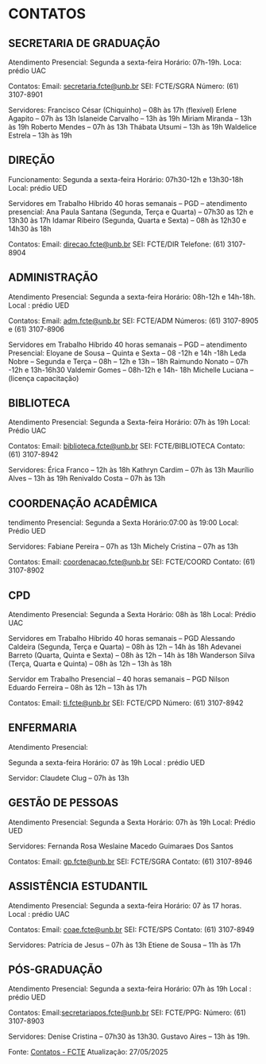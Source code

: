 # CONTATOS
## SECRETARIA DE GRADUAÇÃO
Atendimento Presencial:
Segunda a sexta-feira
Horário: 07h-19h.
Loca: prédio UAC

Contatos:
Email: secretaria.fcte@unb.br
SEI: FCTE/SGRA
Número: (61) 3107-8901 

Servidores:
Francisco César (Chiquinho) – 08h às 17h (flexível)
Erlene Agapito  – 07h às 13h
Islaneide Carvalho – 13h às 19h
Miriam Miranda – 13h às 19h
Roberto Mendes – 07h às 13h
Thábata Utsumi – 13h às 19h
Waldelice Estrela – 13h às 19h

## DIREÇÃO
Funcionamento: 
Segunda a sexta-feira
Horário: 07h30-12h e 13h30-18h
Local: prédio UED

Servidores em Trabalho Híbrido 40 horas semanais – PGD – atendimento presencial:
Ana Paula Santana (Segunda, Terça e Quarta) – 07h30 as 12h e 13h30 às 17h
Idamar Ribeiro (Segunda, Quarta e Sexta) – 08h às 12h30 e 14h30 às 18h

Contatos:
Email: direcao.fcte@unb.br
SEI: FCTE/DIR
Telefone: (61) 3107-8904

## ADMINISTRAÇÃO
Atendimento Presencial: 
Segunda a sexta-feira
Horário: 08h-12h e 14h-18h.
Local : prédio UED

Contatos:
Email:  adm.fcte@unb.br 
SEI: FCTE/ADM
Números: (61) 3107-8905  e (61) 3107-8906  

Servidores em Trabalho Híbrido 40 horas semanais – PGD – atendimento Presencial:
Eloyane de Sousa – Quinta e Sexta – 08 -12h e 14h -18h 
Leda Nobre – Segunda  e Terça – 08h – 12h e 13h – 18h
Raimundo Nonato – 07h -12h e 13h-16h30
Valdemir Gomes –  08h-12h e 14h- 18h
Michelle Luciana – (licença capacitação)

## BIBLIOTECA

Atendimento Presencial:
Segunda a Sexta-feira
Horário: 07h às 19h
Local: Prédio UAC

Contatos:
Email: biblioteca.fcte@unb.br
SEI: FCTE/BIBLIOTECA
Contato: (61) 3107-8942 

Servidores:
Érica Franco  – 12h às 18h
Kathryn Cardim –  07h às 13h
Maurílio Alves – 13h às 19h
Renivaldo Costa – 07h às 13h

## COORDENAÇÃO ACADÊMICA
tendimento Presencial:
Segunda a Sexta
Horário:07:00 às 19:00
Local: Prédio UED

Servidores:
Fabiane Pereira – 07h as 13h
Michely Cristina – 07h as 13h

Contatos:
Email: coordenacao.fcte@unb.br
SEI: FCTE/COORD
Contato: (61) 3107-8902 

## CPD 

Atendimento Presencial:
Segunda a Sexta
Horário: 08h às 18h
Local: Prédio UAC

Servidores em Trabalho Híbrido 40 horas semanais – PGD
Alessando Caldeira (Segunda, Terça e Quarta) –  08h às 12h –  14h às 18h
Adevanei Barreto (Quarta, Quinta e Sexta) – 08h às 12h –  14h às 18h
Wanderson Silva (Terça, Quarta e Quinta) – 08h às 12h – 13h às 18h

Servidor em Trabalho Presencial –  40 horas semanais – PGD
Nilson Eduardo Ferreira  – 08h às 12h – 13h  às 17h

Contatos:
Email: ti.fcte@unb.br
SEI: FCTE/CPD
Número: (61) 3107-8942

## ENFERMARIA
Atendimento Presencial: 

Segunda a sexta-feira
Horário: 07 às 19h 
Local : prédio UED

Servidor:
Claudete Clug  – 07h às 13h

## GESTÃO DE PESSOAS
Atendimento Presencial:
Segunda a Sexta
Horário: 07h às 19h
Local: Prédio UED

Servidores:
Fernanda Rosa 
Weslaine Macedo Guimaraes Dos Santos

Contatos:
Email: gp.fcte@unb.br
SEI: FCTE/SGRA
Contato: (61) 3107-8946 

## ASSISTÊNCIA ESTUDANTIL

Atendimento Presencial: 
Segunda a sexta-feira
Horário: 07 às 17 horas. 
Local : prédio UAC

Contatos:
Email:  coae.fcte@unb.br
SEI: FCTE/SPS
Contato: (61) 3107-8949

Servidores:
Patrícia de Jesus  –  07h às 13h
Etiene de Sousa  – 11h às 17h

## PÓS-GRADUAÇÃO
Atendimento Presencial: 
Segunda a sexta-feira
Horário: 07h às 19h
Local : prédio UED

Contatos:
Email:secretariapos.fcte@unb.br
SEI: FCTE/PPG:
Número: (61) 3107-8903  

Servidores:
Denise Cristina  – 07h30 às 13h30.
Gustavo Aires – 13h às 19h.

Fonte: [Contatos - FCTE](https://fcte.unb.br/contato/)
Atualização: 27/05/2025